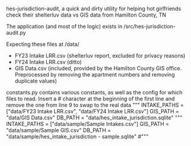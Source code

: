 hes-jurisdiction-audit, a quick and dirty utility for helping hot girlfriends check their shelterluv data vs GIS data from Hamilton County, TN

The application (and most of the logic) exists in /src/hes-jurisdiction-audit.py

Expecting these files at /data/
- FY23 Intake LRR.csv (shelterluv report, excluded for privacy reasons)
- FY24 Intake LRR.csv (ditto)
- GIS Data.csv (included, provided by the Hamilton County GIS office. Preprocessed by removing the apartment numbers and removing duplicate values)

constants.py contains various constants, as well as the config for which files to read. Insert a # character at the beginning of the first line and remove the one from line 9 to swap to the real data
"""
INTAKE_PATHS = ["data/FY23 Intake LRR.csv", "data/FY24 Intake LRR.csv"]
GIS_PATH = "data/GIS Data.csv"
DB_PATH = "data/hes_intake_jurisdiction.sqlite"
"""
INTAKE_PATHS = ["data/sample/Sample Intakes.csv"]
GIS_PATH = "data/sample/Sample GIS.csv"
DB_PATH = "data/sample/hes_intake_jurisdiction - sample.sqlite"
#"""
